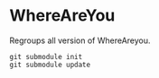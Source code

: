 WhereAreYou
===========

Regroups all version of WhereAreyou.

    git submodule init
    git submodule update
